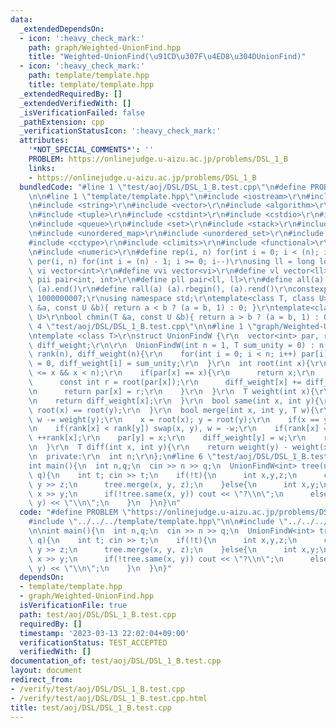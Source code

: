 ```yaml
---
data:
  _extendedDependsOn:
  - icon: ':heavy_check_mark:'
    path: graph/Weighted-UnionFind.hpp
    title: "Weighted-UnionFind(\u91CD\u307F\u4ED8\u304DUnionFind)"
  - icon: ':heavy_check_mark:'
    path: template/template.hpp
    title: template/template.hpp
  _extendedRequiredBy: []
  _extendedVerifiedWith: []
  _isVerificationFailed: false
  _pathExtension: cpp
  _verificationStatusIcon: ':heavy_check_mark:'
  attributes:
    '*NOT_SPECIAL_COMMENTS*': ''
    PROBLEM: https://onlinejudge.u-aizu.ac.jp/problems/DSL_1_B
    links:
    - https://onlinejudge.u-aizu.ac.jp/problems/DSL_1_B
  bundledCode: "#line 1 \"test/aoj/DSL/DSL_1_B.test.cpp\"\n#define PROBLEM \"https://onlinejudge.u-aizu.ac.jp/problems/DSL_1_B\"\
    \n\n#line 1 \"template/template.hpp\"\n#include <iostream>\r\n#include <cmath>\r\
    \n#include <string>\r\n#include <vector>\r\n#include <algorithm>\r\n#include <utility>\r\
    \n#include <tuple>\r\n#include <cstdint>\r\n#include <cstdio>\r\n#include <map>\r\
    \n#include <queue>\r\n#include <set>\r\n#include <stack>\r\n#include <deque>\r\
    \n#include <unordered_map>\r\n#include <unordered_set>\r\n#include <bitset>\r\n\
    #include <cctype>\r\n#include <climits>\r\n#include <functional>\r\n#include <cassert>\r\
    \n#include <numeric>\r\n#define rep(i, n) for(int i = 0; i < (n); i++)\r\n#define\
    \ per(i, n) for(int i = (n) - 1; i >= 0; i--)\r\nusing ll = long long;\r\n#define\
    \ vi vector<int>\r\n#define vvi vector<vi>\r\n#define vl vector<ll>\r\n#define\
    \ pii pair<int, int>\r\n#define pll pair<ll, ll>\r\n#define all(a) (a).begin(),\
    \ (a).end()\r\n#define rall(a) (a).rbegin(), (a).rend()\r\nconstexpr int mod =\
    \ 1000000007;\r\nusing namespace std;\r\ntemplate<class T, class U>\r\nbool chmax(T\
    \ &a, const U &b){ return a < b ? (a = b, 1) : 0; }\r\ntemplate<class T, class\
    \ U>\r\nbool chmin(T &a, const U &b){ return a > b ? (a = b, 1) : 0; }\n#line\
    \ 4 \"test/aoj/DSL/DSL_1_B.test.cpp\"\n\n#line 1 \"graph/Weighted-UnionFind.hpp\"\
    \ntemplate <class T>\r\nstruct UnionFindW {\r\n  vector<int> par, rank;\r\n  vector<T>\
    \ diff_weight;\r\n\r\n  UnionFindW(int n = 1, T sum_unity = 0) : n(n), par(n),\
    \ rank(n), diff_weight(n){\r\n    for(int i = 0; i < n; i++) par[i] = i, rank[i]\
    \ = 0, diff_weight[i] = sum_unity;\r\n  }\r\n  int root(int x){\r\n    assert(0\
    \ <= x && x < n);\r\n    if(par[x] == x){\r\n      return x;\r\n    }else{\r\n\
    \      const int r = root(par[x]);\r\n      diff_weight[x] += diff_weight[par[x]];\r\
    \n      return par[x] = r;\r\n    }\r\n  }\r\n  T weight(int x){\r\n    root(x);\r\
    \n    return diff_weight[x];\r\n  }\r\n  bool same(int x, int y){\r\n    return\
    \ root(x) == root(y);\r\n  }\r\n  bool merge(int x, int y, T w){\r\n    w += weight(x);\
    \ w -= weight(y);\r\n    x = root(x); y = root(y);\r\n    if(x == y) return false;\r\
    \n    if(rank[x] < rank[y]) swap(x, y), w = -w;\r\n    if(rank[x] == rank[y])\
    \ ++rank[x];\r\n    par[y] = x;\r\n    diff_weight[y] = w;\r\n    return true;\r\
    \n  }\r\n  T diff(int x, int y){\r\n    return weight(y) - weight(x);\r\n  }\r\
    \n  private:\r\n  int n;\r\n};\n#line 6 \"test/aoj/DSL/DSL_1_B.test.cpp\"\n\n\
    int main(){\n  int n,q;\n  cin >> n >> q;\n  UnionFindW<int> tree(n);\n  rep(i,\
    \ q){\n    int t; cin >> t;\n    if(!t){\n      int x,y,z;\n      cin >> x >>\
    \ y >> z;\n      tree.merge(x, y, z);\n    }else{\n      int x,y;\n      cin >>\
    \ x >> y;\n      if(!tree.same(x, y)) cout << \"?\\n\";\n      else cout << tree.diff(x,\
    \ y) << \"\\n\";\n    }\n  }\n}\n"
  code: "#define PROBLEM \"https://onlinejudge.u-aizu.ac.jp/problems/DSL_1_B\"\n\n\
    #include \"../../../template/template.hpp\"\n\n#include \"../../../graph/Weighted-UnionFind.hpp\"\
    \n\nint main(){\n  int n,q;\n  cin >> n >> q;\n  UnionFindW<int> tree(n);\n  rep(i,\
    \ q){\n    int t; cin >> t;\n    if(!t){\n      int x,y,z;\n      cin >> x >>\
    \ y >> z;\n      tree.merge(x, y, z);\n    }else{\n      int x,y;\n      cin >>\
    \ x >> y;\n      if(!tree.same(x, y)) cout << \"?\\n\";\n      else cout << tree.diff(x,\
    \ y) << \"\\n\";\n    }\n  }\n}"
  dependsOn:
  - template/template.hpp
  - graph/Weighted-UnionFind.hpp
  isVerificationFile: true
  path: test/aoj/DSL/DSL_1_B.test.cpp
  requiredBy: []
  timestamp: '2023-03-13 22:02:04+09:00'
  verificationStatus: TEST_ACCEPTED
  verifiedWith: []
documentation_of: test/aoj/DSL/DSL_1_B.test.cpp
layout: document
redirect_from:
- /verify/test/aoj/DSL/DSL_1_B.test.cpp
- /verify/test/aoj/DSL/DSL_1_B.test.cpp.html
title: test/aoj/DSL/DSL_1_B.test.cpp
---
```

